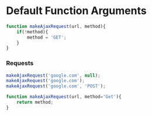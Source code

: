 # Default Function Arguments

```javascript
function makeAjaxRequest(url, method){
    if(!method){
        method = 'GET';
    }
}
```

### Requests
```javascript
makeAjaxRequest('google.com', null);
makeAjaxRequest('google.com');
makeAjaxRequest('google.com', 'POST');

```

```javascript
function makeAjaxRequest(url, method='Get'){
    return method;
}
```